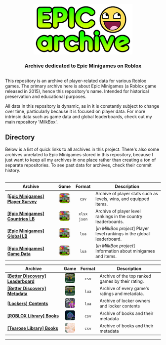 <div align="center">
  <p align="center">
    <img src="docs/assets/Logo.png" width="320" title="Epic Archive" alt="Epic Archive">
  </p>
  <h3>Archive dedicated to Epic Minigames on Roblox</h3>
</div>
<h2></h2>

This repository is an archive of player-related data for various Roblox games. The primary archive here is about Epic&nbsp;Minigames (a Roblox game released in 2015), hence this repository's name. Intended for historical preservation and educational purposes.

All data in this repository is dynamic, as in it is constantly subject to change over time, particularly because it is focused on player data. For more intrinsic data such as game data and global leaderboards, check out my main repository 'MilkBox'.

<h2>Directory</h2>
Below is a list of quick links to all archives in this project. There's also some archives unrelated to Epic Minigames stored in this repository, because I just want to keep all my archives in one place rather than creating a ton of separate repositories. To see past data for archives, check their commit history.<br/><br/>

| Archive | Game | Format | Description |
| --- | :---: | :---: | --- |
| **[[Epic&nbsp;Minigames] Player&nbsp;Survey](https://github.com/MilkFrame/EpicArchive/tree/main/Archive/Epic%20Minigames/PlayerSurvey)** | <a href="https://www.roblox.com/games/277751860" target="_blank"><img src="docs/assets/icon-epic-minigames.png" width="32" title="Epic Minigames" alt="Epic Minigames"> | `csv` | Archive of player stats such as levels, wins, and equipped items. |
| **[[Epic&nbsp;Minigames] Countries&nbsp;LB](https://github.com/MilkFrame/EpicArchive/tree/main/Archive/Epic%20Minigames/CountryLeaderboards)** | <a href="https://www.roblox.com/games/277751860" target="_blank"><img src="docs/assets/icon-epic-minigames.png" width="32" title="Epic Minigames" alt="Epic Minigames"> | `xlsx` `json` | Archive of player level rankings in the country leaderboards. |
| **[[Epic&nbsp;Minigames] Global&nbsp;LB](https://github.com/MilkFrame/MilkBox/blob/main/Leaderboards/Epic%20Minigames%20%5B277751860%5D.lua)** | <a href="https://www.roblox.com/games/277751860" target="_blank"><img src="docs/assets/icon-epic-minigames.png" width="32" title="Epic Minigames" alt="Epic Minigames"> | `lua` | [_in MilkBox project_] Player level rankings in the global leaderboard. |
| **[[Epic&nbsp;Minigames] Game&nbsp;Data](https://github.com/MilkFrame/MilkBox/tree/main/GameData/Epic%20Minigames%20%5B277751860%5D)** | <a href="https://www.roblox.com/games/277751860" target="_blank"><img src="docs/assets/icon-epic-minigames.png" width="32" title="Epic Minigames" alt="Epic Minigames"> | `lua` | [_in MilkBox project_] Information about minigames and items. |

| Archive | Game | Format | Description |
| --- | :---: | :---: | --- |
| **[[Better&nbsp;Discovery] Leaderboard](https://github.com/MilkFrame/EpicArchive/blob/main/Archive/Extra/Better%20Discovery/Better%20Discovery%20Rankings.csv)** | <a href="https://www.roblox.com/games/15317947079" target="_blank"><img src="docs/assets/icon-better-discovery.png" width="32" title="Better Discovery" alt="Better Discovery"> | `csv` | Archive of the top ranked games by their rating. |
| **[[Better&nbsp;Discovery] Metadata](https://github.com/MilkFrame/EpicArchive/tree/main/Archive/Extra/Better%20Discovery)** | <a href="https://www.roblox.com/games/15317947079" target="_blank"><img src="docs/assets/icon-better-discovery.png" width="32" title="Better Discovery" alt="Better Discovery"> | `lua` | Archive of every game's ratings and metadata. |
| **[[Lockers] Contents](https://github.com/MilkFrame/EpicArchive/tree/main/Archive/Extra/Lockers)** | <a href="https://www.roblox.com/games/6159752615" target="_blank"><img src="docs/assets/icon-lockers.png" width="32" title="Lockers" alt="Lockers"> | `lua` | Archive of locker owners and locker contents |
| **[[ROBLOX Library] Books](https://github.com/MilkFrame/EpicArchive/blob/main/Archive/Extra/ROBLOX%20Library/ROBLOX%20Library%20Books.csv)** | <a href="https://www.roblox.com/games/331780620" target="_blank"><img src="docs/assets/icon-roblox-library.png" width="32" title="ROBLOX Library" alt="ROBLOX Library"> | `csv` | Archive of books and their metadata |
| **[[Tearose Library] Books](https://github.com/MilkFrame/EpicArchive/tree/main/Archive/Extra/Tearose%20Library)** | <a href="https://www.roblox.com/games/3346338521" target="_blank"><img src="docs/assets/icon-tearose-library.png" width="32" title="Tearose Library" alt="Tearose Library"> | `csv` | Archive of books and their metadata |

---
